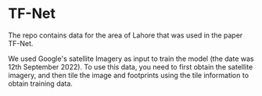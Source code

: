 # TF-Net
The repo contains data for the area of Lahore that was used in the paper TF-Net.

We used Google's satellite Imagery as input to train the model (the date was 12th September 2022). To use this data, you need to first obtain the satellite imagery, and then tile the image and footprints using the tile information to obtain training data.
